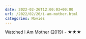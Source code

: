 ```yaml
---
date: 2022-02-26T12:00:03+00:00
url: /2022/02/26/i-am-mother.html
categories: Movies
---
```

Watched I Am Mother (2019) - ★★★





